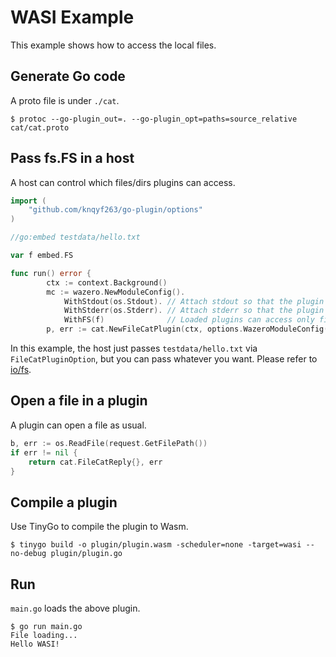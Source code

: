 # WASI Example
This example shows how to access the local files.

## Generate Go code
A proto file is under `./cat`.

```shell
$ protoc --go-plugin_out=. --go-plugin_opt=paths=source_relative cat/cat.proto
```

## Pass fs.FS in a host
A host can control which files/dirs plugins can access.

```go
import (
    "github.com/knqyf263/go-plugin/options"
)

//go:embed testdata/hello.txt

var f embed.FS

func run() error {
        ctx := context.Background()
		mc := wazero.NewModuleConfig().
            WithStdout(os.Stdout). // Attach stdout so that the plugin can write outputs to stdout
            WithStderr(os.Stderr). // Attach stderr so that the plugin can write errors to stderr
            WithFS(f)              // Loaded plugins can access only files that the host allows.
        p, err := cat.NewFileCatPlugin(ctx, options.WazeroModuleConfig(mc))
```

In this example, the host just passes `testdata/hello.txt` via `FileCatPluginOption`, but you can pass whatever you want.
Please refer to [io/fs][io/fs].

## Open a file in a plugin
A plugin can open a file as usual.

```go
b, err := os.ReadFile(request.GetFilePath())
if err != nil {
    return cat.FileCatReply{}, err
}
```

## Compile a plugin
Use TinyGo to compile the plugin to Wasm.

```shell
$ tinygo build -o plugin/plugin.wasm -scheduler=none -target=wasi --no-debug plugin/plugin.go
```

## Run
`main.go` loads the above plugin.

```shell
$ go run main.go
File loading...
Hello WASI!
```

[io/fs]: https://pkg.go.dev/io/fs